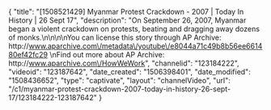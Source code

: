 {
    "title": "[1508521429] Myanmar Protest Crackdown - 2007 | Today In History | 26 Sept 17",
    "description": "On September 26, 2007, Myanmar began a violent crackdown on protests, beating and dragging away dozens of monks.\n\n\n\nYou can license this story through AP Archive: http:\/\/www.aparchive.com\/metadata\/youtube\/e8044a71c49b8b56ee661480ef42fc29 \nFind out more about AP Archive: http:\/\/www.aparchive.com\/HowWeWork",
    "channelid": "123184222",
    "videoid": "123187642",
    "date_created": "1506398401",
    "date_modified": "1508436652",
    "type": "captivate",
    "layout": "channelVideo",
    "url": "\/c1\/myanmar-protest-crackdown-2007-today-in-history-26-sept-17\/123184222-123187642"
}